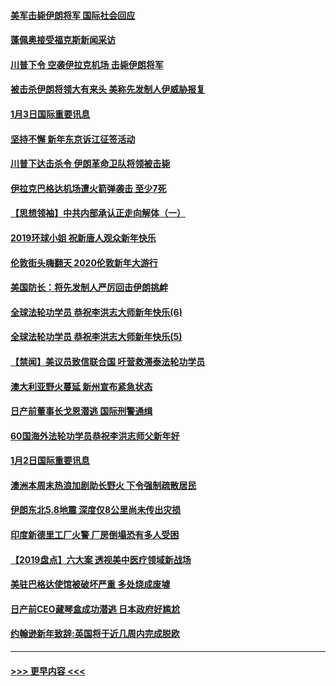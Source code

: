 #### [美军击毙伊朗将军 国际社会回应](../pages/prog202/a102744485.md?t=01040155) 
#### [蓬佩奥接受福克斯新闻采访](../pages/prog202/a102744480.md?t=01040155) 
#### [川普下令 空袭伊拉克机场 击毙伊朗将军](../pages/prog202/a102744470.md?t=01040155) 
#### [被击杀伊朗将领大有来头 美称先发制人伊威胁报复](../pages/prog202/a102744454.md?t=01040155) 
#### [1月3日国际重要讯息](../pages/prog202/a102744301.md?t=01040155) 
#### [坚持不懈 新年东京诉江征签活动](../pages/prog202/a102744303.md?t=01040155) 
#### [川普下达击杀令 伊朗革命卫队将领被击毙](../pages/prog202/a102741911.md?t=01040155) 
#### [伊拉克巴格达机场遭火箭弹袭击 至少7死](../pages/prog202/a102744115.md?t=01040155) 
#### [【思想领袖】中共内部承认正走向解体（一）](../pages/prog202/a102744097.md?t=01040155) 
#### [2019环球小姐 祝新唐人观众新年快乐](../pages/prog202/a102744043.md?t=01040155) 
#### [伦敦街头嗨翻天 2020伦敦新年大游行](../pages/prog202/a102743925.md?t=01040155) 
#### [美国防长：将先发制人严厉回击伊朗挑衅](../pages/prog202/a102743930.md?t=01040155) 
#### [全球法轮功学员 恭祝李洪志大师新年快乐(6)](../pages/prog202/a102743899.md?t=01040155) 
#### [全球法轮功学员 恭祝李洪志大师新年快乐(5)](../pages/prog202/a102743766.md?t=01040155) 
#### [【禁闻】美议员致信联合国 吁营救滞泰法轮功学员](../pages/prog202/a102743781.md?t=01040155) 
#### [澳大利亚野火蔓延 新州宣布紧急状态](../pages/prog202/a102743681.md?t=01040155) 
#### [日产前董事长戈恩潜逃 国际刑警通缉](../pages/prog202/a102743676.md?t=01040155) 
#### [60国海外法轮功学员恭祝李洪志师父新年好](../pages/prog202/a102743628.md?t=01040155) 
#### [1月2日国际重要讯息](../pages/prog202/a102743488.md?t=01040155) 
#### [澳洲本周末热浪加剧助长野火 下令强制疏散居民](../pages/prog202/a102743421.md?t=01040155) 
#### [伊朗东北5.8地震 深度仅8公里尚未传出灾损](../pages/prog202/a102743396.md?t=01040155) 
#### [印度新德里工厂火警 厂房倒塌恐有多人受困](../pages/prog202/a102743386.md?t=01040155) 
#### [【2019盘点】六大案 透视美中医疗领域新战场](../pages/prog202/a102743227.md?t=01040155) 
#### [美驻巴格达使馆被破坏严重 多处烧成废墟](../pages/prog202/a102743244.md?t=01040155) 
#### [日产前CEO藏琴盒成功潜逃 日本政府好尴尬](../pages/prog202/a102742937.md?t=01040155) 
#### [约翰逊新年致辞:英国将于近几周内完成脱欧](../pages/prog202/a102742956.md?t=01040155) 

----
#### [ >>> 更早内容 <<< ](../indexes/prog202-earlier.md)
